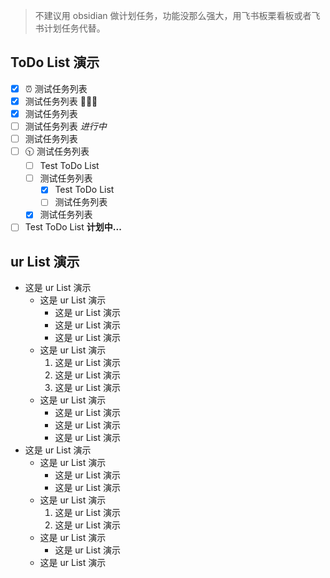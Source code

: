 >不建议用 obsidian 做计划任务，功能没那么强大，用飞书板栗看板或者飞书计划任务代替。
## ToDo List 演示
- [x] ⏰ 测试任务列表
- [x] 测试任务列表 🎉🎉🎉
- [x] 测试任务列表
- [ ] 测试任务列表 *进行中*
- [ ] 测试任务列表
- [ ] 🕥 测试任务列表
	- [ ] Test ToDo List
	- [ ] 测试任务列表
		- [x] Test ToDo List
		- [ ] 测试任务列表
	- [x] 测试任务列表
- [ ] Test ToDo List  **计划中...**

## ur List 演示
- 这是 ur List 演示
	- 这是 ur List 演示
		- 这是 ur List 演示
		- 这是 ur List 演示
		- 这是 ur List 演示
	- 这是 ur List 演示
		1. 这是 ur List 演示
		2. 这是 ur List 演示
		3. 这是 ur List 演示
	- 这是 ur List 演示
		- 这是 ur List 演示
		- 这是 ur List 演示
		- 这是 ur List 演示
- 这是 ur List 演示
	- 这是 ur List 演示
		- 这是 ur List 演示
		- 这是 ur List 演示
	- 这是 ur List 演示
		1. 这是 ur List 演示
		2. 这是 ur List 演示
	- 这是 ur List 演示
		- 这是 ur List 演示
	- 这是 ur List 演示